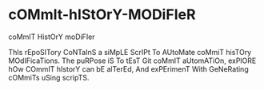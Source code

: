 # cOMmIt-hIStOrY-MODiFIeR
coMmIT HistOrY moDiFIer

ThIs rEpoSITory CoNTaInS a siMpLE ScrIPt To AUtoMate coMmiT hisTOry MOdIFicaTions. The puRPose iS To tEsT Git coMmIT aUtomATiOn, exPlORE hOw COmmIT hIstorY can bE alTerEd, And exPErimenT With GeNeRating cOMmiTs uSing scripTS.
